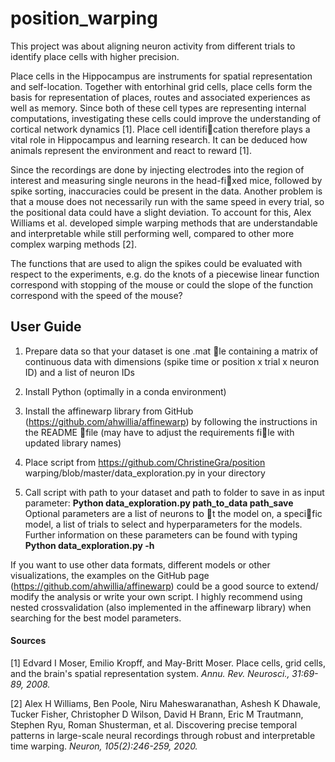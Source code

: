 # position_warping

This project was about aligning neuron activity from different trials to identify place cells with higher precision.

Place cells in the Hippocampus are instruments for spatial representation and self-location. Together with entorhinal grid cells, place cells form the basis for representation of places, routes and associated experiences as well as memory. Since both of these cell types are representing internal computations, investigating these cells could improve the understanding of cortical network dynamics [1].
Place cell identification therefore plays a vital role in Hippocampus and learning research. It can be deduced how animals represent the environment and react to reward [1]. 

Since the recordings are done by injecting electrodes into the region of interest and measuring single neurons in the head-fixed mice, followed by spike sorting, inaccuracies could be present in the data. Another problem is that a mouse does not necessarily run with the same speed in every trial, so the positional data could have a slight deviation. To account for this, Alex Williams et al. developed simple warping methods that are understandable and interpretable while still performing well, compared to other more complex warping methods [2]. 

The functions that are used to align the spikes could be evaluated with respect to the experiments, e.g. do the knots of a piecewise linear function correspond with stopping of the mouse or could the slope of the function correspond with the speed of the mouse?



## User Guide

1. Prepare data so that your dataset is one .mat le containing a matrix of continuous data with dimensions (spike time or position x trial x neuron ID) and a list of neuron IDs

2. Install Python (optimally in a conda environment)

3. Install the affinewarp library from GitHub (https://github.com/ahwillia/affinewarp) by following the instructions in the README file (may have to adjust the requirements file with updated library names)

4. Place script from https://github.com/ChristineGra/position warping/blob/master/data_exploration.py
in your directory

5. Call script with path to your dataset and path to folder to save in as input parameter:
  **Python data_exploration.py path_to_data path_save**
  Optional parameters are a list of neurons to t the model on, a specific model, a list of trials to select and hyperparameters for the models. Further information on these parameters can be found with typing
  **Python data_exploration.py -h**

  

  If you want to use other data formats, different models or other visualizations, the examples on the GitHub page (https://github.com/ahwillia/affinewarp) could be a good source to extend/ modify the analysis or write your own script. I highly recommend using nested crossvalidation (also implemented in the affinewarp library) when searching for the best model parameters.



#### Sources

[1] Edvard I Moser, Emilio Kropff, and May-Britt Moser. Place cells, grid cells, and the brain's
 spatial representation system. *Annu. Rev. Neurosci., 31:69-89, 2008.*

[2] Alex H Williams, Ben Poole, Niru Maheswaranathan, Ashesh K Dhawale, Tucker Fisher, Christopher D Wilson, David H Brann, Eric M Trautmann, Stephen Ryu, Roman Shusterman, et al. Discovering precise temporal patterns in large-scale neural recordings through robust and interpretable time warping. *Neuron, 105(2):246-259, 2020.*